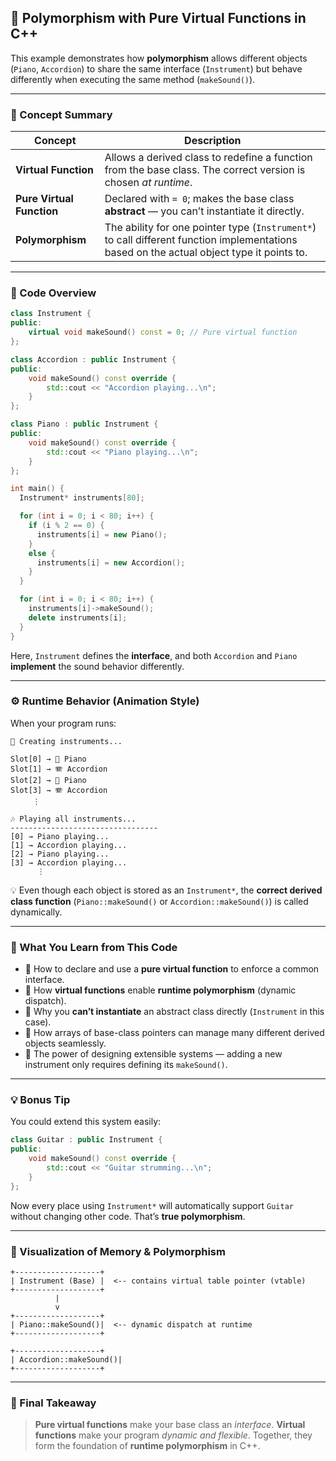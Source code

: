 ## 🎵 Polymorphism with Pure Virtual Functions in C++

This example demonstrates how **polymorphism** allows different objects (`Piano`, `Accordion`) to share the same interface (`Instrument`) but behave differently when executing the same method (`makeSound()`).

---

### 🧠 Concept Summary

| Concept                   | Description                                                                                                                               |
| ------------------------- | ----------------------------------------------------------------------------------------------------------------------------------------- |
| **Virtual Function**      | Allows a derived class to redefine a function from the base class. The correct version is chosen *at runtime*.                            |
| **Pure Virtual Function** | Declared with `= 0`; makes the base class **abstract** — you can’t instantiate it directly.                                               |
| **Polymorphism**          | The ability for one pointer type (`Instrument*`) to call different function implementations based on the actual object type it points to. |

---

### 🧩 Code Overview

```cpp
class Instrument {
public:
    virtual void makeSound() const = 0; // Pure virtual function
};

class Accordion : public Instrument {
public:
    void makeSound() const override {
        std::cout << "Accordion playing...\n";
    }
};

class Piano : public Instrument {
public:
    void makeSound() const override {
        std::cout << "Piano playing...\n";
    }
};

int main() {
  Instrument* instruments[80];

  for (int i = 0; i < 80; i++) {
    if (i % 2 == 0) {
      instruments[i] = new Piano();
    }
    else {
      instruments[i] = new Accordion();
    }
  }

  for (int i = 0; i < 80; i++) {
    instruments[i]->makeSound();
    delete instruments[i];
  }
}
```

Here, `Instrument` defines the **interface**, and both `Accordion` and `Piano` **implement** the sound behavior differently.

---

### ⚙️ Runtime Behavior (Animation Style)

When your program runs:

```
🎼 Creating instruments...

Slot[0] → 🎹 Piano
Slot[1] → 🪗 Accordion
Slot[2] → 🎹 Piano
Slot[3] → 🪗 Accordion
     ⋮

🎶 Playing all instruments...
---------------------------------
[0] → Piano playing...
[1] → Accordion playing...
[2] → Piano playing...
[3] → Accordion playing...
      ⋮
```

💡 Even though each object is stored as an `Instrument*`,
the **correct derived class function** (`Piano::makeSound()` or `Accordion::makeSound()`) is called dynamically.

---

### 🧠 What You Learn from This Code

* 🔸 How to declare and use a **pure virtual function** to enforce a common interface.
* 🔸 How **virtual functions** enable **runtime polymorphism** (dynamic dispatch).
* 🔸 Why you **can’t instantiate** an abstract class directly (`Instrument` in this case).
* 🔸 How arrays of base-class pointers can manage many different derived objects seamlessly.
* 🔸 The power of designing extensible systems — adding a new instrument only requires defining its `makeSound()`.

---

### 💡 Bonus Tip

You could extend this system easily:

```cpp
class Guitar : public Instrument {
public:
    void makeSound() const override {
        std::cout << "Guitar strumming...\n";
    }
};
```

Now every place using `Instrument*` will automatically support `Guitar` without changing other code.
That’s **true polymorphism**.

---

### 🧩 Visualization of Memory & Polymorphism

```
+-------------------+
| Instrument (Base) |  <-- contains virtual table pointer (vtable)
+-------------------+
          |
          v
+-------------------+
| Piano::makeSound()|  <-- dynamic dispatch at runtime
+-------------------+

+-------------------+
| Accordion::makeSound()|
+-------------------+
```

---

### 🚀 Final Takeaway

> **Pure virtual functions** make your base class an *interface*.
> **Virtual functions** make your program *dynamic and flexible*.
> Together, they form the foundation of **runtime polymorphism** in C++.
